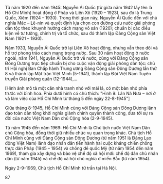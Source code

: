 Từ năm 1920 đến năm 1945: Nguyễn Ái Quốc (từ giữa năm 1942 lấy tên là Hồ Chí Minh) hoạt động ở Pháp và Liên Xô (1920 – 1923), sau đó là Trung Quốc, Xiêm (1924 – 1930). Trong thời gian này, Nguyễn Ái Quốc đến với chủ nghĩa Mác – Lê-nin và quyết định lựa chọn con đường cứu nước giải phóng dân tộc theo khuynh hướng cách mạng vô sản (1920); chuẩn bị các điều kiện về tư tưởng, chính trị và tổ chức, sau đó thành lập Đảng Cộng sản Việt Nam (1921 – 1930).

Năm 1933, Nguyễn Ái Quốc trở lại Liên Xô hoạt động, nhưng vẫn theo dõi và hỗ trợ phong trào cách mạng trong nước. Sau 30 năm hoạt động ở nước ngoài, năm 1941, Nguyễn Ái Quốc trở về nước, cùng với Đảng Cộng sản Đông Dương trực tiếp chuẩn bị cho cuộc vận động giải phóng dân tộc: chủ trì Hội nghị Ban Chấp hành Trung ương Đảng Cộng sản Đông Dương lần thứ 8 và thành lập Mặt trận Việt Minh (5-1941), thành lập Đội Việt Nam Tuyên truyền Giải phóng quân (12-1944),...

[Hình ảnh mô tả một căn nhà tranh nhỏ với mái lá, có một bàn nhỏ phía trước với bình hoa. Phía dưới hình có chú thích: "Hình 9. Lán Nà Nưa – nơi ở và làm việc của Hồ Chí Minh từ tháng 5 đến ngày 22-8-1945"]

Giữa tháng 8-1945, Hồ Chí Minh cùng với Đảng Cộng sản Đông Dương lãnh đạo toàn dân tổng khởi nghĩa giành chính quyền thành công, đưa tới sự ra đời của nước Việt Nam Dân chủ Cộng hòa (2-9-1945).

Từ năm 1945 đến năm 1969: Hồ Chí Minh là Chủ tịch nước Việt Nam Dân chủ Cộng hòa, đồng thời giữ nhiều chức vụ quan trọng khác. Chủ tịch Hồ Chí Minh cùng với Đảng Cộng sản Đông Dương (từ năm 1951 là Đảng Lao động Việt Nam) lãnh đạo nhân dân tiến hành hai cuộc kháng chiến chống thực dân Pháp (1945 – 1954) và chống đế quốc Mỹ (từ năm 1954 đến năm 1969), tham gia xây dựng và bảo vệ chế độ xã hội mới: chế độ dân chủ nhân dân (từ năm 1945) và chế độ xã hội chủ nghĩa ở miền Bắc (từ năm 1954).

Ngày 2-9-1969, Chủ tịch Hồ Chí Minh từ trần tại Hà Nội.

87